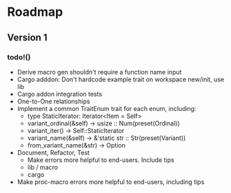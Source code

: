 Roadmap
=======

Version 1
---------

### todo!()

- Derive macro gen shouldn't require a function name input
- Cargo adddon: Don't hardcode example trait on workspace new/init, use lib
- Cargo addon integration tests
- One-to-One relationships
- Implement a common TraitEnum trait for each enum, including:
  + type StaticIterator: Iterator<Item = Self>
  + variant_ordinal(&self) -> usize :: Num(preset(Ordinal))
  + variant_iter() -> Self::StaticIterator
  + variant_name(&self) -> &'static str :: Str(preset(Variant))
  + from_variant_name(&str) -> Option<Self>
- Document, Refactor, Test
  - Make errors more helpful to end-users. Include tips 
  + lib / macro
  + cargo
- Make proc-macro errors more helpful to end-users, including tips
